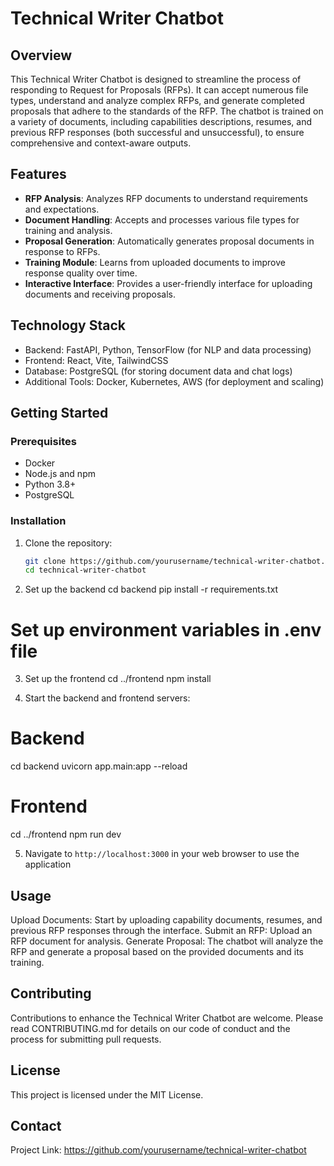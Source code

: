# Technical Writer Chatbot

## Overview
This Technical Writer Chatbot is designed to streamline the process of responding to Request for Proposals (RFPs). It can accept numerous file types, understand and analyze complex RFPs, and generate completed proposals that adhere to the standards of the RFP. The chatbot is trained on a variety of documents, including capabilities descriptions, resumes, and previous RFP responses (both successful and unsuccessful), to ensure comprehensive and context-aware outputs.

## Features
- **RFP Analysis**: Analyzes RFP documents to understand requirements and expectations.
- **Document Handling**: Accepts and processes various file types for training and analysis.
- **Proposal Generation**: Automatically generates proposal documents in response to RFPs.
- **Training Module**: Learns from uploaded documents to improve response quality over time.
- **Interactive Interface**: Provides a user-friendly interface for uploading documents and receiving proposals.

## Technology Stack
- Backend: FastAPI, Python, TensorFlow (for NLP and data processing)
- Frontend: React, Vite, TailwindCSS
- Database: PostgreSQL (for storing document data and chat logs)
- Additional Tools: Docker, Kubernetes, AWS (for deployment and scaling)

## Getting Started

### Prerequisites
- Docker
- Node.js and npm
- Python 3.8+
- PostgreSQL

### Installation

1. Clone the repository:
   ```bash
   git clone https://github.com/yourusername/technical-writer-chatbot.git
   cd technical-writer-chatbot

2. Set up the backend
cd backend
pip install -r requirements.txt
# Set up environment variables in .env file

3. Set up the frontend
cd ../frontend
npm install

4. Start the backend and frontend servers:
# Backend
cd backend
uvicorn app.main:app --reload

# Frontend
cd ../frontend
npm run dev

5. Navigate to `http://localhost:3000` in your web browser to use the application

## Usage

Upload Documents: Start by uploading capability documents, resumes, and previous RFP responses through the interface.
Submit an RFP: Upload an RFP document for analysis.
Generate Proposal: The chatbot will analyze the RFP and generate a proposal based on the provided documents and its training.

## Contributing

Contributions to enhance the Technical Writer Chatbot are welcome. Please read CONTRIBUTING.md for details on our code of conduct and the process for submitting pull requests.

## License

This project is licensed under the MIT License.

## Contact


Project Link: https://github.com/yourusername/technical-writer-chatbot
